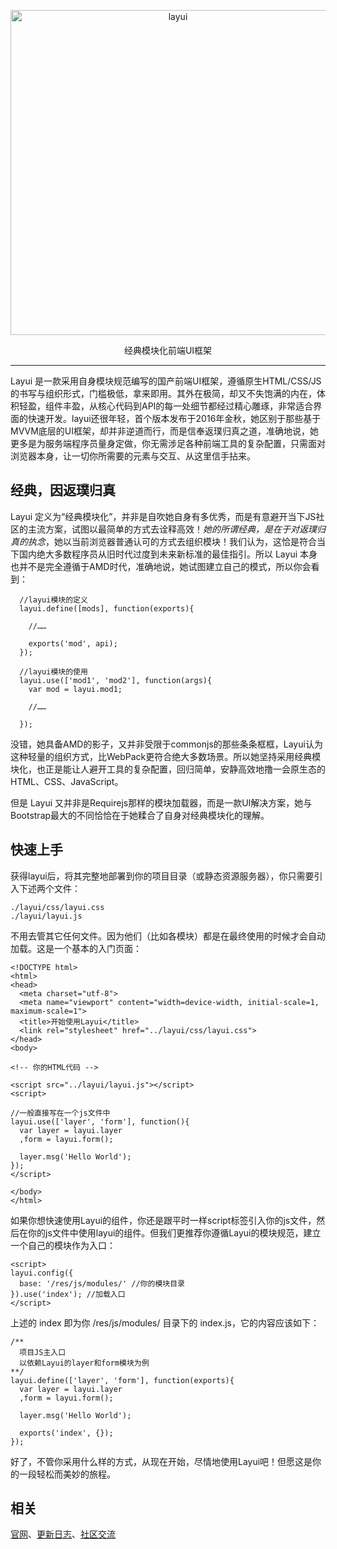 <p align="center">
  <a href="http://www.layui.com">
    <img src="http://cdn.layui.com/upload/2016_10/168_1476644144774_50450.png" alt="layui" width="520">
  </a>
</p>
<p align="center">
  经典模块化前端UI框架
</p>

---

Layui 是一款采用自身模块规范编写的国产前端UI框架，遵循原生HTML/CSS/JS的书写与组织形式，门槛极低，拿来即用。其外在极简，却又不失饱满的内在，体积轻盈，组件丰盈，从核心代码到API的每一处细节都经过精心雕琢，非常适合界面的快速开发。layui还很年轻，首个版本发布于2016年金秋，她区别于那些基于MVVM底层的UI框架，却并非逆道而行，而是信奉返璞归真之道，准确地说，她更多是为服务端程序员量身定做，你无需涉足各种前端工具的复杂配置，只需面对浏览器本身，让一切你所需要的元素与交互、从这里信手拈来。

## 经典，因返璞归真

Layui 定义为“经典模块化”，并非是自吹她自身有多优秀，而是有意避开当下JS社区的主流方案，试图以最简单的方式去诠释高效！<em>她的所谓经典，是在于对返璞归真的执念</em>，她以当前浏览器普通认可的方式去组织模块！我们认为，这恰是符合当下国内绝大多数程序员从旧时代过度到未来新标准的最佳指引。所以 Layui 本身也并不是完全遵循于AMD时代，准确地说，她试图建立自己的模式，所以你会看到：

```
  //layui模块的定义
  layui.define([mods], function(exports){
    
    //……
    
    exports('mod', api);
  });  
   
  //layui模块的使用
  layui.use(['mod1', 'mod2'], function(args){
    var mod = layui.mod1;
    
    //……
    
  });    

```
没错，她具备AMD的影子，又并非受限于commonjs的那些条条框框，Layui认为这种轻量的组织方式，比WebPack更符合绝大多数场景。所以她坚持采用经典模块化，也正是能让人避开工具的复杂配置，回归简单，安静高效地撸一会原生态的HTML、CSS、JavaScript。

但是 Layui 又并非是Requirejs那样的模块加载器，而是一款UI解决方案，她与Bootstrap最大的不同恰恰在于她糅合了自身对经典模块化的理解。


## 快速上手

获得layui后，将其完整地部署到你的项目目录（或静态资源服务器），你只需要引入下述两个文件：

```
./layui/css/layui.css
./layui/layui.js
```

不用去管其它任何文件。因为他们（比如各模块）都是在最终使用的时候才会自动加载。这是一个基本的入门页面：

```
<!DOCTYPE html>
<html>
<head>
  <meta charset="utf-8">
  <meta name="viewport" content="width=device-width, initial-scale=1, maximum-scale=1">
  <title>开始使用Layui</title>
  <link rel="stylesheet" href="../layui/css/layui.css">
</head>
<body>
 
<!-- 你的HTML代码 -->
 
<script src="../layui/layui.js"></script>
<script>
 
//一般直接写在一个js文件中
layui.use(['layer', 'form'], function(){
  var layer = layui.layer
  ,form = layui.form();
  
  layer.msg('Hello World');
});
</script> 
  
</body>
</html>
```

如果你想快速使用Layui的组件，你还是跟平时一样script标签引入你的js文件，然后在你的js文件中使用layui的组件。但我们更推荐你遵循Layui的模块规范，建立一个自己的模块作为入口：

```
<script>
layui.config({
  base: '/res/js/modules/' //你的模块目录
}).use('index'); //加载入口
</script>    
```

上述的 index 即为你 /res/js/modules/ 目录下的 index.js，它的内容应该如下：

```
/**
  项目JS主入口
  以依赖Layui的layer和form模块为例
**/    
layui.define(['layer', 'form'], function(exports){
  var layer = layui.layer
  ,form = layui.form();
  
  layer.msg('Hello World');
  
  exports('index', {});
});  
```

好了，不管你采用什么样的方式，从现在开始，尽情地使用Layui吧！但愿这是你的一段轻松而美妙的旅程。


## 相关
[官网](http://www.layui.com/)、[更新日志](https://github.com/sentsin/layui/blob/master/CHANGELOG.md)、[社区交流](http://fly.layui.com)